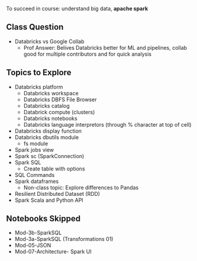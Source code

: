 To succeed in course: understand big data, **apache spark**

## Class Question
* Databricks vs Google Collab
    * Prof Answer: Belives Databricks better for ML and pipelines, collab good for multiple
    contributors and for quick analysis

## Topics to Explore
* Databricks platform
    * Databricks workspace
    * Databricks DBFS File Browser
    * Databricks catalog
    * Databrick compute (clusters)
    * Databricks notebooks
    * Databricks language interpretors (through % character at top of cell)
* Databricks display function
* Databricks dbutils module
    * fs module
* Spark jobs view
* Spark sc (SparkConnection)
* Spark SQL
    * Create table with options
* SQL Commands
* Spark dataframes
    * Non-class topic: Explore differences to Pandas
* Resilient Distributed Dataset (RDD)
* Spark Scala and Python API

## Notebooks Skipped
* Mod-3b-SparkSQL
* Mod-3a-SparkSQL (Transformations 01)
* Mod-05-JSON
* Mod-07-Architecture- Spark UI
